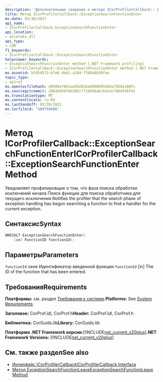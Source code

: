 ```yaml
---
description: 'Дополнительные сведения о методе ICorProfilerCallback:: Ексцептионсеарчфунктионентер'
title: Метод ICorProfilerCallback::ExceptionSearchFunctionEnter
ms.date: 03/30/2017
api_name:
- ICorProfilerCallback.ExceptionSearchFunctionEnter
api_location:
- mscorwks.dll
api_type:
- COM
f1_keywords:
- ICorProfilerCallback::ExceptionSearchFunctionEnter
helpviewer_keywords:
- ExceptionSearchFunctionEnter method [.NET Framework profiling]
- ICorProfilerCallback::ExceptionSearchFunctionEnter method [.NET Framework profiling]
ms.assetid: bfd54573-b7e6-4bd1-a184-7f08a8b39fae
topic_type:
- apiref
ms.openlocfilehash: d9989ef8b1ae50202ba6900b95504a7d50e10dfc
ms.sourcegitcommit: 20b4565974d185c7716656a6c63e3cfdbdf4bf41
ms.translationtype: MT
ms.contentlocale: ru-RU
ms.lasthandoff: 03/20/2021
ms.locfileid: "104759486"
---
```

# <a name="icorprofilercallbackexceptionsearchfunctionenter-method"></a><span data-ttu-id="1cdbe-103">Метод ICorProfilerCallback::ExceptionSearchFunctionEnter</span><span class="sxs-lookup"><span data-stu-id="1cdbe-103">ICorProfilerCallback::ExceptionSearchFunctionEnter Method</span></span>

<span data-ttu-id="1cdbe-104">Уведомляет профилировщик о том, что фаза поиска обработки исключений начала Поиск функции для поиска обработчика для текущего исключения.</span><span class="sxs-lookup"><span data-stu-id="1cdbe-104">Notifies the profiler that the search phase of exception handling has begun searching a function to find a handler for the current exception.</span></span>  
  
## <a name="syntax"></a><span data-ttu-id="1cdbe-105">Синтаксис</span><span class="sxs-lookup"><span data-stu-id="1cdbe-105">Syntax</span></span>  
  
```cpp  
HRESULT ExceptionSearchFunctionEnter(  
    [in] FunctionID functionId);  
```  
  
## <a name="parameters"></a><span data-ttu-id="1cdbe-106">Параметры</span><span class="sxs-lookup"><span data-stu-id="1cdbe-106">Parameters</span></span>

<span data-ttu-id="1cdbe-107">`functionId` окне Идентификатор введенной функции.</span><span class="sxs-lookup"><span data-stu-id="1cdbe-107">`functionId` [in] The ID of the function that has been entered.</span></span>
  
## <a name="requirements"></a><span data-ttu-id="1cdbe-108">Требования</span><span class="sxs-lookup"><span data-stu-id="1cdbe-108">Requirements</span></span>  

 <span data-ttu-id="1cdbe-109">**Платформы:** см. раздел [Требования к системе](../../get-started/system-requirements.md).</span><span class="sxs-lookup"><span data-stu-id="1cdbe-109">**Platforms:** See [System Requirements](../../get-started/system-requirements.md).</span></span>  
  
 <span data-ttu-id="1cdbe-110">**Заголовок:** CorProf.idl, CorProf.h</span><span class="sxs-lookup"><span data-stu-id="1cdbe-110">**Header:** CorProf.idl, CorProf.h</span></span>  
  
 <span data-ttu-id="1cdbe-111">**Библиотека:** CorGuids.lib</span><span class="sxs-lookup"><span data-stu-id="1cdbe-111">**Library:** CorGuids.lib</span></span>  
  
 <span data-ttu-id="1cdbe-112">**Платформа .NET Framework версии:**[!INCLUDE[net_current_v20plus](../../../../includes/net-current-v20plus-md.md)]</span><span class="sxs-lookup"><span data-stu-id="1cdbe-112">**.NET Framework Versions:** [!INCLUDE[net_current_v20plus](../../../../includes/net-current-v20plus-md.md)]</span></span>  
  
## <a name="see-also"></a><span data-ttu-id="1cdbe-113">См. также раздел</span><span class="sxs-lookup"><span data-stu-id="1cdbe-113">See also</span></span>

- [<span data-ttu-id="1cdbe-114">Интерфейс ICorProfilerCallback</span><span class="sxs-lookup"><span data-stu-id="1cdbe-114">ICorProfilerCallback Interface</span></span>](icorprofilercallback-interface.md)
- [<span data-ttu-id="1cdbe-115">Метод ExceptionSearchFunctionLeave</span><span class="sxs-lookup"><span data-stu-id="1cdbe-115">ExceptionSearchFunctionLeave Method</span></span>](icorprofilercallback-exceptionsearchfunctionleave-method.md)
